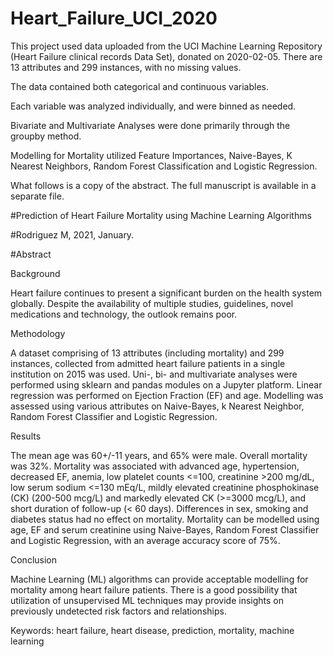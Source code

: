 # Heart_Failure_UCI_2020

This project used data uploaded from the UCI Machine Learning Repository (Heart Failure clinical records Data Set), donated on 2020-02-05.  There are 13 attributes and 299 instances, with no missing values.

The data contained both categorical and continuous variables.

Each variable was analyzed individually, and were binned as needed.

Bivariate and Multivariate Analyses were done primarily through the groupby method.

Modelling for Mortality utilized Feature Importances, Naive-Bayes, K Nearest Neighbors, Random Forest Classification and Logistic Regression.

What follows is a copy of the abstract.  The full manuscript is available in a separate file.



#Prediction of Heart Failure Mortality using Machine Learning Algorithms


#Rodriguez M, 2021, January.


#Abstract

Background

Heart failure continues to present a significant burden on the health system globally.  Despite the availability of multiple studies, guidelines, novel medications and technology, the outlook remains poor.

Methodology

A dataset comprising of 13 attributes (including mortality) and 299 instances, collected from admitted heart failure patients in a single institution on 2015 was used.  Uni-, bi- and multivariate analyses were performed using sklearn and pandas modules on a Jupyter platform.  Linear regression was performed on Ejection Fraction (EF) and age.  Modelling was assessed using various attributes on Naive-Bayes, k Nearest Neighbor, Random Forest Classifier and Logistic Regression.

Results

The mean age was 60+/-11 years, and 65% were male.  Overall mortality was 32%.  Mortality was associated with advanced age, hypertension, decreased EF, anemia, low platelet counts <=100, creatinine >200 mg/dL, low serum sodium <=130 mEq/L, mildly elevated creatinine phosphokinase (CK) (200-500 mcg/L) and markedly elevated CK (>=3000 mcg/L), and short duration of follow-up (< 60 days).  Differences in sex, smoking and diabetes status had no effect on mortality.  Mortality can be modelled using age, EF and serum creatinine using Naive-Bayes, Random Forest Classifier and Logistic Regression, with an average accuracy score of 75%.

Conclusion

Machine Learning (ML) algorithms can provide acceptable modelling for mortality among heart failure patients.  There is a good possibility that utilization of unsupervised ML techniques may provide insights on previously undetected risk factors and relationships.

Keywords:  heart failure, heart disease, prediction, mortality, machine learning
